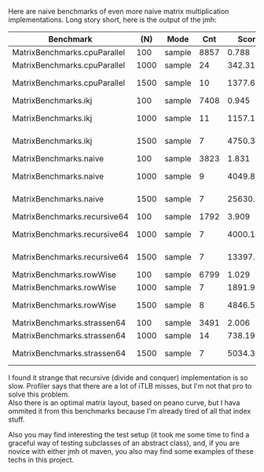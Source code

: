 Here are naive benchmarks of even more naive matrix multiplication implementations. Long story short, here is the output of the jmh:

|Benchmark                    |  (N) |   Mode |  Cnt |     Score |     Error | Units|
|-----------------------------|------|--------|------|-----------|-----------|------|
|MatrixBenchmarks.cpuParallel |  100 | sample | 8857 |     0.788 |±    0.021 | ms/op|
|MatrixBenchmarks.cpuParallel | 1000 | sample |   24 |   342.316 |±   76.542 | ms/op|
|MatrixBenchmarks.cpuParallel | 1500 | sample |   10 |  1377.619 |±  554.037 | ms/op|
|MatrixBenchmarks.ikj         |  100 | sample | 7408 |     0.945 |±    0.007 | ms/op|
|MatrixBenchmarks.ikj         | 1000 | sample |   11 |  1157.151 |±  424.884 | ms/op|
|MatrixBenchmarks.ikj         | 1500 | sample |    7 |  4750.349 |± 2063.427 | ms/op|
|MatrixBenchmarks.naive       |  100 | sample | 3823 |     1.831 |±    0.017 | ms/op|
|MatrixBenchmarks.naive       | 1000 | sample |    9 |  4049.834 |± 1196.254 | ms/op|
|MatrixBenchmarks.naive       | 1500 | sample |    7 | 25630.793 |± 4443.870 | ms/op|
|MatrixBenchmarks.recursive64 |  100 | sample | 1792 |     3.909 |±    0.031 | ms/op|
|MatrixBenchmarks.recursive64 | 1000 | sample |    7 |  4000.168 |±  668.229 | ms/op|
|MatrixBenchmarks.recursive64 | 1500 | sample |    7 | 13397.805 |±  463.223 | ms/op|
|MatrixBenchmarks.rowWise     |  100 | sample | 6799 |     1.029 |±    0.010 | ms/op|
|MatrixBenchmarks.rowWise     | 1000 | sample |    7 |  1891.931 |±   71.081 | ms/op|
|MatrixBenchmarks.rowWise     | 1500 | sample |    8 |  4846.518 |± 3189.402 | ms/op|
|MatrixBenchmarks.strassen64  |  100 | sample | 3491 |     2.006 |±    0.035 | ms/op|
|MatrixBenchmarks.strassen64  | 1000 | sample |   14 |   738.198 |±   85.847 | ms/op|
|MatrixBenchmarks.strassen64  | 1500 | sample |    7 |  5034.363 |±  148.535 | ms/op|

I found it strange that recursive (divide and conquer) implementation is so slow. Profiler says that there are a lot of iTLB misses, but I'm not that pro to solve this problem.  
Also there is an optimal matrix layout, based on peano curve, but I hava ommited it from this benchmarks because I'm already tired of all that index stuff.

Also you may find interesting the test setup (it took me some time to find a graceful way of testing subclasses of an abstract class), and, if you are novice with either jmh ot maven, you also may find some examples of these techs in this project.

